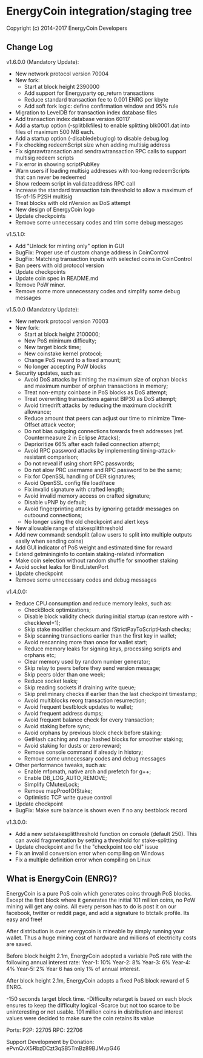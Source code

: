 EnergyCoin integration/staging tree
==================================

Copyright (c) 2014-2017 EnergyCoin Developers

Change Log
---------
v1.6.0.0 (Mandatory Update):
- New network protocol version 70004
- New fork:
  * Start at block height 2390000
  * Add support for Energyparty op_return transactions
  * Reduce standard transaction fee to 0.001 ENRG per kbyte
  * Add soft fork logic: define confirmation window and 95% rule
- Migration to LevelDB for transaction index database files
- Add transaction index database version 60117
- Add a startup option (-splitblkfiles) to enable splitting blk0001.dat into files of maximum 500 MB each.
- Add a startup option (-disabledebuglog) to disable debug.log
- Fix checking redeemScript size when adding multisig address
- Fix signrawtransaction and sendrawtransaction RPC calls to support multisig redeem scripts
- Fix error in showing scriptPubKey
- Warn users if loading multisig addresses with too-long redeemScripts that can never be redeemed
- Show redeem script in validateaddress RPC call
- Increase the standard transaction txin threshold to allow a maximum of 15-of-15 P2SH multisig
- Treat blocks with old nVersion as DoS attempt
- New design of EnergyCoin logo
- Update checkpoints
- Remove some unnecessary codes and trim some debug messages

v1.5.1.0:
- Add "Unlock for minting only" option in GUI
- BugFix: Proper use of custom change address in CoinControl
- BugFix: Matching transaction inputs with selected coins in CoinControl
- Ban peers with old protocol version
- Update checkpoints
- Update coin spec in README.md
- Remove PoW miner.
- Remove some more unnecessary codes and simplify some debug messages

v1.5.0.0 (Mandatory Update):
- New network protocol version 70003
- New fork:
  * Start at block height 2100000;
  * New PoS minimum difficulty;
  * New target block time;
  * New coinstake kernel protocol;
  * Change PoS reward to a fixed amount;
  * No longer accepting PoW blocks
- Security updates, such as:
  * Avoid DoS attacks by limiting the maximum size of orphan blocks and maximum number of orphan transactions in memory;
  * Treat non-empty coinbase in PoS blocks as DoS attempt;
  * Treat overwriting transactions against BIP30 as DoS attempt;
  * Avoid timedrift attacks by reducing the maximum clockdrift allowance;
  * Reduce amount that peers can adjust our time to minimize Time-Offset attack vector;
  * Do not bias outgoing connections towards fresh addresses (ref. Countermeasure 2 in Eclipse Attacks);
  * Deprioritize 66% after each failed connection attempt;
  * Avoid RPC password attacks by implementing timing-attack-resistant comparison;
  * Do not reveal if using short RPC passwords;
  * Do not alow PRC username and RPC password to be the same;
  * Fix for OpenSSL handling of DER signatures;
  * Avoid OpenSSL config file load/race
  * Fix invalid signature with crafted length;
  * Avoid invalid memory access on crafted signature;
  * Disable uPNP by default;
  * Avoid fingerprinting attacks by ignoring getaddr messages on outbound connections;
  * No longer using the old checkpoint and alert keys
- New allowable range of stakesplitthreshold
- Add new command: sendsplit (allow users to split into multiple outputs easily when sending coins)
- Add GUI indicator of PoS weight and estimated time for reward
- Extend getmininginfo to contain staking-related information
- Make coin selection without random shuffle for smoother staking
- Avoid socket leaks for BindListenPort
- Update checkpoint
- Remove some unnecessary codes and debug messages

v1.4.0.0:
- Reduce CPU consumption and reduce memory leaks, such as:
  * CheckBlock optimizations;
  * Disable block validity check during initial startup (can restore with -checklevel=1);
  * Skip stake modifier checksum and fStrictPayToScriptHash checks;
  * Skip scanning transactions earlier than the first key in wallet;
  * Avoid rescanning more than once for wallet start;
  * Reduce memory leaks for signing keys, processing scripts and orphans etc;
  * Clear memory used by random number generator;
  * Skip relay to peers before they send version message;
  * Skip peers older than one week;
  * Reduce socket leaks;
  * Skip reading sockets if draining write queue;
  * Skip preliminary checks if earlier than the last checkpoint timestamp;
  * Avoid multiblocks reorg transaction resurrection;
  * Avoid frequent bestblock updates to wallet;
  * Avoid frequent address dumps;
  * Avoid frequent balance check for every transaction;
  * Avoid staking before sync;
  * Avoid orphans by previous block check before staking;
  * GetHash caching and map hashed blocks for smoother staking;
  * Avoid staking for dusts or zero reward;
  * Remove console command if already in history;
  * Remove some unnecessary codes and debug messages
- Other performance tweaks, such as:
  * Enable mfpmath, native arch and prefetch for g++;
  * Enable DB_LOG_AUTO_REMOVE;
  * Simplify CMutexLock;
  * Remove mapProofOfStake;
  * Optimistic TCP write queue control
- Update checkpoint
- BugFix: Make sure balance is shown even if no any bestblock record

v1.3.0.0:
- Add a new setstakesplitthreshold function on console (default 250). This can avoid fragmentation by setting a threshold for stake-splitting
- Update checkpoint and fix the "checkpoint too old" issue
- Fix an invalid conversion error when compiling on Windows
- Fix a multiple definition error when compiling on Linux

What is EnergyCoin (ENRG)?
------------------------

EnergyCoin is a pure PoS coin which generates coins through PoS blocks. Except the first block where it generates the initial 101 million coins, no PoW mining will get any coins. All every person has to do is post it on our facebook, twitter or reddit page, and add a signature to btctalk profile. Its easy and free!

After distribution is over energycoin is  mineable by simply running your wallet. Thus a huge mining cost of hardware and millions of electricity costs are saved.

Before block height 2.1m, EnergyCoin adopted a variable PoS rate with the following annual interest rate:
Year-1: 10%
Year-2: 8%
Year-3: 6%
Year-4: 4%
Year-5: 2%
Year 6 has only 1% of annual interest.

After block height 2.1m, EnergyCoin adopts a fixed PoS block reward of 5 ENRG.

-150 seconds target block time.
-Difficulty retarget is based on each block ensures to keep the difficulty logical
-Scarce but not too scarce to be uninteresting or not usable. 101 million coins in distribution and interest values were decided to make sure the coin retains its value


Ports:
P2P:	22705
RPC:	22706

Support Development by Donation: ePvnQvX5RbzDCzt3qSB5TmBz89BJMvpG46

